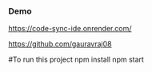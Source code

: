 ### Demo

https://code-sync-ide.onrender.com/

https://github.com/gauravraj08

#To run this project 
npm install
npm start
